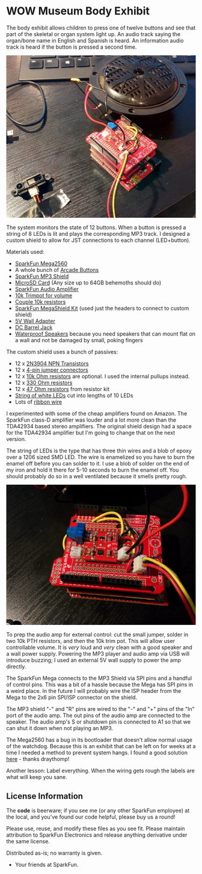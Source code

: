 WOW Museum Body Exhibit
==============

The body exhibit allows children to press one of twelve buttons and see that part of the skeletal or organ system light up. An audio track saying the organ/bone name in English and Spanish is heard. An information audio track is heard if the button is pressed a second time. 

![RedBoard with Audio Amplifier and Sharp IR sensor](https://raw.githubusercontent.com/nseidle/Book_Eater/master/Book_Eater_Stackup.jpg "SparkFun RedBoard with amplifier and Sharp IR sensor")

The system monitors the state of 12 buttons. When a button is pressed a string of 8 LEDs is lit and plays the corresponding MP3 track. I designed a custom shield to allow for JST connections to each channel (LED+button). 

Materials used:

* [SparkFun Mega2560](https://www.sparkfun.com/products/11007)
* A whole bunch of [Arcade Buttons](https://www.sparkfun.com/products/9336)
* [SparkFun MP3 Shield](https://www.sparkfun.com/products/12660)
* [MicroSD Card](https://www.sparkfun.com/products/11609) (Any size up to 64GB behemoths should do)
* [SparkFun Audio Amplifier](https://www.sparkfun.com/products/11044)
* [10k Trimpot for volume](https://www.sparkfun.com/products/9806)
* [Couple 10k resistors](https://www.sparkfun.com/products/11508)
* [SparkFun MegaShield Kit](https://www.sparkfun.com/products/9346) (used just the headers to connect to custom shield)
* [5V Wall Adapter](https://www.sparkfun.com/products/12889)
* [DC Barrel Jack](https://www.sparkfun.com/products/119)
* [Waterproof Speakers](http://www.amazon.com/gp/product/B001ES8X9M) because you need speakers that can mount flat on a wall and not be damaged by small, poking fingers

The custom shield uses a bunch of passives:
* 12 x [2N3904 NPN Transistors](https://www.sparkfun.com/products/521)
* 12 x [4-pin jumper connectors](https://www.sparkfun.com/products/9916)
* 12 x [10k Ohm resistors](https://www.sparkfun.com/products/11508) are optional. I used the internal pullups instead.
* 12 x [330 Ohm resistors](https://www.sparkfun.com/products/11507)
* 12 x [47 Ohm resistors](https://www.sparkfun.com/products/10969) from resistor kit
* [String of white LEDs](http://www.amazon.com/gp/product/B00P7OMKD4) cut into lengths of 10 LEDs
* Lots of [ribbon wire](https://www.sparkfun.com/products/10647)

I experimented with some of the cheap amplifiers found on Amazon. The SparkFun class-D amplifier was louder and a lot more clean than the TDA42934 based stereo amplifiers. The original shield design had a space for the TDA42934 amplifier but I'm going to change that on the next version.

The string of LEDs is the type that has three thin wires and a blob of epoxy over a 1206 sized SMD LED. The wire is enamelized so you have to burn the enamel off before you can solder to it. I use a blob of solder on the end of my iron and hold it there for 5-10 seconds to burn the enamel off. You should probably do so in a well ventilated because it smells pretty rough.

![Close up of the protoshield with various wires and connectors](https://raw.githubusercontent.com/nseidle/Book_Eater/master/Book_Eater_Closeup.jpg)

To prep the audio amp for external control: cut the small jumper, solder in two 10k PTH resistors, and then the 10k trim pot. This will allow user controllable volume. It is *very* loud and *very* clean with a good speaker and a wall power supply. Powering the MP3 player and audio amp via USB will introduce buzzing; I used an external 5V wall supply to power the amp directly.

The SparkFun Mega connects to the MP3 Shield via SPI pins and a handful of control pins. This was a bit of a hassle because the Mega has SPI pins in a weird place. In the future I will probably wire the ISP header from the Mega to the 2x6 pin SPI/ISP connector on the shield.

The MP3 shield "-" and "R" pins are wired to the "-" and "+" pins of the "In" port of the audio amp. The out pins of the audio amp are connected to the speaker. The audio amp's S or shutdown pin is connected to A1 so that we can shut it down when not playing an MP3.

The Mega2560 has a bug in its bootloader that doesn't allow normal usage of the watchdog. Because this is an exhibit that can be left on for weeks at a time I needed a method to prevent system hangs. I found a good solution [here](http://forum.arduino.cc/index.php?topic=62813.25) - thanks draythomp!

Another lesson: Label everything. When the wiring gets rough the labels are what will keep you sane. 

License Information
-------------------
The **code** is beerware; if you see me (or any other SparkFun employee) at the local, and you've found our code helpful, please buy us a round!

Please use, reuse, and modify these files as you see fit. Please maintain attribution to SparkFun Electronics and release anything derivative under the same license.

Distributed as-is; no warranty is given.

- Your friends at SparkFun.
